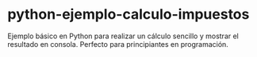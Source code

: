 # python-ejemplo-calculo-impuestos
Ejemplo básico en Python para realizar un cálculo sencillo y mostrar el resultado en consola. Perfecto para principiantes en programación.
